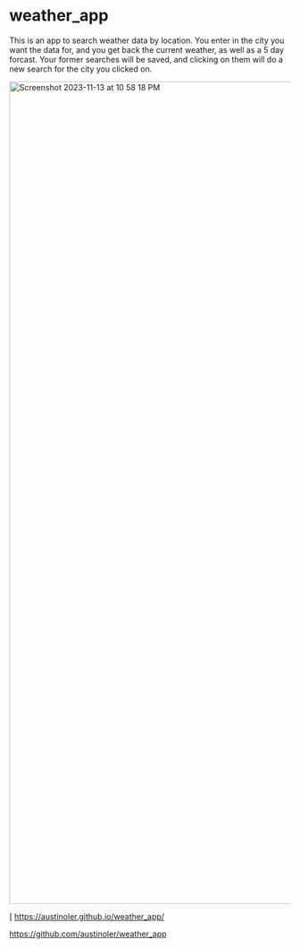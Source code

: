 # weather_app


This is an app to search weather data by location. You enter in the city you want the data for, and you get back the current weather, as well as a 5 day forcast. Your former searches will be saved, and clicking on them will do a new search for the city you clicked on.

<img width="1470" alt="Screenshot 2023-11-13 at 10 58 18 PM" src="https://github.com/austinoler/weather_app/assets/123031737/62ba3aeb-bbeb-47a1-9a34-20b91df2e6b5">


[
https://austinoler.github.io/weather_app/

https://github.com/austinoler/weather_app
